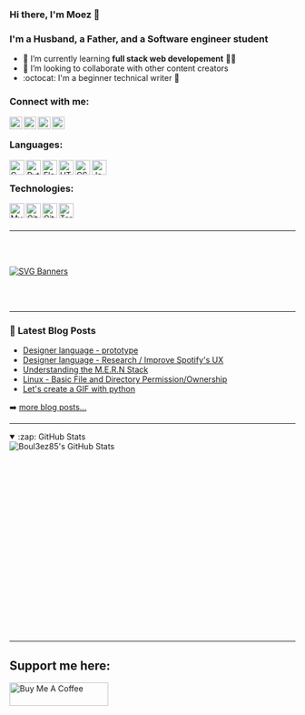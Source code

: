 ### Hi there, I'm Moez 👋

### I'm a Husband, a Father, and a Software engineer student

- 🌱 I’m currently learning <b>full stack web developement</b> 👨‍💻
- 👯 I’m looking to collaborate with other content creators
- :octocat: I'm a beginner technical writer :pencil:

### Connect with me:

<a href="https://twitter.com/benrebahmoez1">
  <img align="left" alt="Twitter" width="22px" src="https://i.imgur.com/NozFIRM.png" />
</a>

<a href="https://www.linkedin.com/in/moez-ben-rebah-47ba641a1/">
  <img align="left" alt="LinkedIn" width="22px" src="https://i.imgur.com/Kw0zkMO.png" />
</a>

<a href="https://myblogg.tech">
  <img align="left" alt="Blog" width="22px" src="https://i.imgur.com/nmJPzdl.png" />
</a>

<a href="https://www.youtube.com/channel/UCqx6WFbclUygmFlsOh8wt1Q">
  <img align="left" alt="Youtube Channel" width="22px" src="https://i.imgur.com/sw8blUb.png" />
</a>


<br>

### Languages:


<img align="left" alt="C" width="26px" src="https://i.imgur.com/3B65ag6.png" />
<img align="left" alt="Python" width="26px" src="https://i.imgur.com/w8GdV2R.png" />
<img align="left" alt="Flask" width="26px" src="https://i.imgur.com/1GgALBu.jpg" />
<img align="left" alt="HTML5" width="26px" src="https://i.imgur.com/Qb7CGcO.png" />
<img align="left" alt="CSS3" width="26px" src="https://i.imgur.com/XwPXdgO.png" />
<img align="left" alt="JavaScript" width="26px" src="https://i.imgur.com/7CVVhWM.png" />


<br>

### Technologies:

<img align="left" alt="MySQL" width="26px" src="https://i.imgur.com/0DhgDJa.jpg" />
<img align="left" alt="Git" width="26px" src="https://i.imgur.com/QdAeKG5.png" />
<img align="left" alt="GitHub" width="26px" src="https://i.imgur.com/LwBS0FG.png" />
<img align="left" alt="Terminal" width="26px" src="https://i.imgur.com/xtGnB3F.png" />

<br>
<br>
<hr>
<br>
<br>

[![SVG Banners](https://svg-banners.vercel.app/api?type=luminance&text1=Open_to_part-time_Job%20👨‍💻&width=900&height=300)](https://github.com/Boul3ez85)


<br>
<br>

---

### 📕 Latest Blog Posts

<!-- BLOG-POST-LIST:START -->
- [Designer language - prototype](https://myblogg.tech/designer-language-prototype)
- [Designer language - Research / Improve Spotify's UX](https://myblogg.tech/designer-language-research-improve-spotifys-ux)
- [Understanding the M.E.R.N Stack](https://myblogg.tech/understanding-the-mern-stack)
- [Linux - Basic File and Directory Permission/Ownership](https://myblogg.tech/linux-basic-file-and-directory-permissionownership)
- [Let's create a GIF with python](https://myblogg.tech/lets-create-a-gif-with-python)
<!-- BLOG-POST-LIST:END -->

➡️ [more blog posts...](https://myblogg.tech)

---

<details open>
  <summary>:zap: GitHub Stats</summary>

  <img align="left" alt="Boul3ez85's GitHub Stats" src="https://github-readme-stats.vercel.app/api?username=Boul3ez85&show_icons=true&hide_border=true&theme=dracula" />

</details>

[twitter]: https://twitter.com/benrebahmoez1
[youtube]: https://www.youtube.com/channel/UCqx6WFbclUygmFlsOh8wt1Q?view_as=subscriber
[linkedin]: https://www.linkedin.com/in/moez-ben-rebah-47ba641a1/
[Blog]: https://myblogg.tech
[Gmail]: benrebah.moez@gmail.com

\
&nbsp;
\
&nbsp;
\
&nbsp;
\
&nbsp;
\
&nbsp;
\
&nbsp;
\
&nbsp;
\
&nbsp;
\
&nbsp;
\
&nbsp;
\
&nbsp;
\
&nbsp;
\
&nbsp;
\
&nbsp;
\
&nbsp;
\
&nbsp;
\
&nbsp;
\
&nbsp;

<hr>


## Support me here:

<a href="https://www.buymeacoffee.com/Boul3ez" target="_blank"><img src="https://cdn.buymeacoffee.com/buttons/default-orange.png" alt="Buy Me A Coffee" height="41" width="174"></a>




